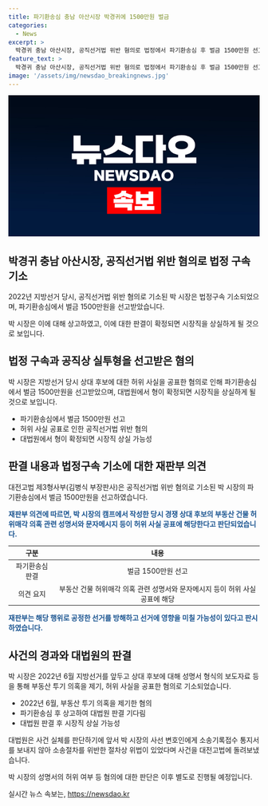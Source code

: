 ```yaml
---
title: 파기환송심 충남 아산시장 박경귀에 1500만원 벌금
categories:
  - News
excerpt: >
  박경귀 충남 아산시장, 공직선거법 위반 혐의로 법정에서 파기환송심 후 벌금 1500만원 선고. 대법원에서 형이 확정되면 시장직 잃을 수도. 박 시장은 2022년 지방선거 당시 허위 사실 공표 혐의로 기소되었고, 2심까지 불복했으나 대법원의 소송절차 위반으로 사건을 대전고법에 돌려보냈음. 혐의는 허위 사실 공표로, 관련 성명서와 문자메시지가 허위로 인정되며 공정한 선거를 방해한 것으로 판단됨.
feature_text: >
  박경귀 충남 아산시장, 공직선거법 위반 혐의로 법정에서 파기환송심 후 벌금 1500만원 선고. 대법원에서 형이 확정되면 시장직 잃을 수도. 박 시장은 2022년 지방선거 당시 허위 사실 공표 혐의로 기소되었고, 2심까지 불복했으나 대법원의 소송절차 위반으로 사건을 대전고법에 돌려보냈음. 혐의는 허위 사실 공표로, 관련 성명서와 문자메시지가 허위로 인정되며 공정한 선거를 방해한 것으로 판단됨.
image: '/assets/img/newsdao_breakingnews.jpg'
---
```


<p><img src="/assets/img/newsdao_breakingnews.jpg" alt="cryptoinkorea 속보" /></p>

<h2 data-ke-size="size26">박경귀 충남 아산시장, 공직선거법 위반 혐의로 법정 구속 기소</h2>

<p data-ke-size="size16">2022년 지방선거 당시, 공직선거법 위반 혐의로 기소된 박 시장은 법정구속 기소되었으며, 파기환송심에서 벌금 1500만원을 선고받았습니다.</p>

<p data-ke-size="size16">박 시장은 이에 대해 상고하였고, 이에 대한 판결이 확정되면 시장직을 상실하게 될 것으로 보입니다.</p>

<h2 data-ke-size="size24">법정 구속과 공직상 실투형을 선고받은 혐의</h2>

<p data-ke-size="size16">박 시장은 지방선거 당시 상대 후보에 대한 허위 사실을 공표한 혐의로 인해 파기환송심에서 벌금 1500만원을 선고받았으며, 대법원에서 형이 확정되면 시장직을 상실하게 될 것으로 보입니다.</p>

<ul>
<li>파기환송심에서 벌금 1500만원 선고</li>
<li>허위 사실 공표로 인한 공직선거법 위반 혐의</li>
<li>대법원에서 형이 확정되면 시장직 상실 가능성</li>
</ul>

<h2 data-ke-size="size24">판결 내용과 법정구속 기소에 대한 재판부 의견</h2>

<p data-ke-size="size16">대전고법 제3형사부(김병식 부장판사)은 공직선거법 위반 혐의로 기소된 박 시장의 파기환송심에서 벌금 1500만원을 선고하였습니다.</p>

<p data-ke-size="size16"><b><span style="color: #1a5490;">재판부 의견에 따르면, 박 시장의 캠프에서 작성한 당시 경쟁 상대 후보의 부동산 건물 허위매각 의혹 관련 성명서와 문자메시지 등이 허위 사실 공표에 해당한다고 판단되었습니다.</span></b></p>

<table>
<thead>
<tr>
<th style="text-align: center;">구분</th>
<th style="text-align: center;">내용</th>
</tr>
</thead>
<tbody>
<tr>
<td style="text-align: center;">파기환송심 판결</td>
<td style="text-align: center;">벌금 1500만원 선고</td>
</tr>
<tr>
<td style="text-align: center;">의견 요지</td>
<td style="text-align: center;">부동산 건물 허위매각 의혹 관련 성명서와 문자메시지 등이 허위 사실 공표에 해당</td>
</tr>
</tbody>
</table>

<p data-ke-size="size16"><b><span style="color: #1a5490;">재판부는 해당 행위로 공정한 선거를 방해하고 선거에 영향을 미칠 가능성이 있다고 판시하였습니다.</span></b></p>

<h2 data-ke-size="size24">사건의 경과와 대법원의 판결</h2>

<p data-ke-size="size16">박 시장은 2022년 6월 지방선거를 앞두고 상대 후보에 대해 성명서 형식의 보도자료 등을 통해 부동산 투기 의혹을 제기, 허위 사실을 공표한 혐의로 기소되었습니다.</p>

<ul>
<li>2022년 6월, 부동산 투기 의혹을 제기한 혐의</li>
<li>파기환송심 후 상고하여 대법원 판결 기다림</li>
<li>대법원 판결 후 시장직 상실 가능성</li>
</ul>

<p data-ke-size="size16">대법원은 사건 실체를 판단하기에 앞서 박 시장의 사선 변호인에게 소송기록접수 통지서를 보내지 않아 소송절차를 위반한 절차상 위법이 있었다며 사건을 대전고법에 돌려보냈습니다.</p>

<p data-ke-size="size16">박 시장의 성명서의 허위 여부 등 혐의에 대한 판단은 이후 별도로 진행될 예정입니다.</p>
실시간 뉴스 속보는, <a href="https://newsdao.kr" rel="dofollow">https://newsdao.kr</a>


